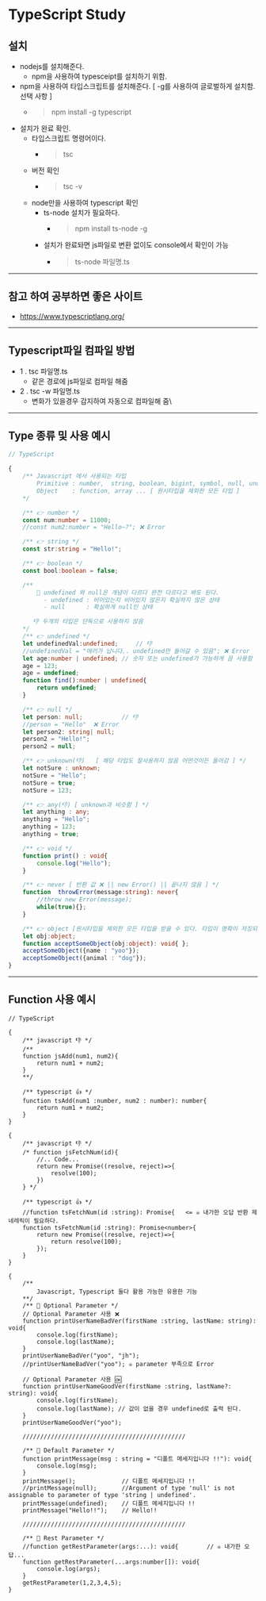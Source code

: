 # TypeScript Study

## 설치
- nodejs를 설치해준다.
  - npm을 사용하여 typesceipt를 설치하기 위함.
- npm을 사용하여 타입스크립트를 설치해준다. [ -g를 사용하여 글로벌하게 설치함. 선택 사항 ]
  - >npm install -g typescript 
- 설치가 완료 확인.
  - 타입스크립트 명령어이다.
    - > tsc
  - 버전 확인
    - > tsc -v
  - node만을 사용하여 typescript 확인
    - ts-node 설치가 필요하다. 
      - > npm install ts-node -g
    - 설치가 완료돠면  js파일로 변환 없이도 console에서 확인이 가능
      - > ts-node 파일명.ts

<hr/>

## 참고 하여 공부하면 좋은 사이트
- https://www.typescriptlang.org/

<hr/>

## Typescript파일 컴파일 방법
- 1 . tsc 파일명.ts
  - 같은 경로에 js파일로 컴파일 해줌 
- 2 . tsc -w 파일명.ts 
  - 변화가 있을경우 감지하여 자동으로 컴파일해 줌\
  
 <hr/>

## Type 종류 및 사용 예시
```typescript
// TypeScript 

{
    /** Javascript 에서 사용되는 타입
        Primitive : number,  string, boolean, bigint, symbol, null, undefined
        Object    : function, array ... [ 원시타입을 제외한 모든 타입 ]
    */

    /** 👉 number */
    const num:number = 11000;
    //const num2:number = "Hello~?"; ❌ Error

    /** 👉 string */
    const str:string = "Hello!";

    /** 👉 boolean */
    const bool:boolean = false;

    /**
        💬 undefined 와 null은 개념이 다르다 완전 다르다고 봐도 된다.
          - undefined : 비어있는지 비어있지 않은지 확실하지 않은 상태
          - null      : 확실하게 null인 상태

       👎 두개의 타입은 단독으로 사용하지 않음
    */
    /** 👉 undefined */
    let undefinedVal:undefined;     // 👎
    //undefinedVal = "에러가 납니다.. undefined만 들어갈 수 있음"; ❌ Error
    let age:number | undefined; // 숫자 또는 undefined가 가능하게 끔 사용함
    age = 123;
    age = undefined;
    function find():number | undefined{
        return undefined;
    }

    /** 👉 null */
    let person: null;           // 👎
    //person = "Hello"  ❌ Error
    let person2: string| null;
    person2 = "Hello!";
    person2 = null;

    /** 👉 unknown(👎)   [ 해당 타입도 잘사용하지 않음 어떤것이든 들어감 ] */   
    let notSure : unknown;
    notSure = "Hello";
    notSure = true;
    notSure = 123;

    /** 👉 any(👎) [ unknown과 비슷함 ] */
    let anything : any;
    anything = "Hello";
    anything = 123;
    anything = true;

    /** 👉 void */
    function print() : void{
        console.log("Hello");
    }

    /** 👉 never [ 반환 값 ❌ || new Error() || 끝나지 않음 ] */
    function  throwError(message:string): never{
        //throw new Error(message);
        while(true){};
    }

    /** 👉 object [원시타입을 제외한 모든 타입을 받을 수 있다. 타입이 명확이 저징되어있지 않으므로 사용 비추천👎]  */
    let obj:object;
    function acceptSomeObject(obj:object): void{ };
    acceptSomeObject({name : "yoo"});
    acceptSomeObject({animal : "dog"});
}
```

<hr/>

## Function 사용 예시
```typescriopt
// TypeScript

{
    /** javascript 👎 */
    /**
    function jsAdd(num1, num2){
        return num1 + num2;
    }
    **/

    /** typescript 👍 */
    function tsAdd(num1 :number, num2 : number): number{
        return num1 + num2;
    }
}

{
    /** javascript 👎 */
    /* function jsFetchNum(id){
        //.. Code...
        return new Promise((resolve, reject)=>{
            resolve(100);
        })
    } */

    /** typescript 👍 */
    //function tsFetchNum(id :string): Promise{   <= ☠️ 내가한 오답 반환 제네레릭이 필요하다.
    function tsFetchNum(id :string): Promise<number>{
        return new Promise((resolve, reject)=>{
            return resolve(100);
        });
    }
}

{
    /**
        Javascript, Typescript 둘다 활용 가능한 유용한 기능
    **/
    /** 💬 Optional Parameter */
    // Optional Parameter 사용 ❌
    function printUserNameBadVer(firstName :string, lastName: string): void{
        console.log(firstName);
        console.log(lastName);
    }
    printUserNameBadVer("yoo", "jh");
    //printUserNameBadVer("yoo"); ☠️ parameter 부족으로 Error

    // Optional Parameter 사용 🆗
    function printUserNameGoodVer(firstName :string, lastName?: string): void{
        console.log(firstName);
        console.log(lastName); // 값이 없을 경우 undefined로 출력 된다.
    }
    printUserNameGoodVer("yoo");

    //////////////////////////////////////////////

    /** 💬 Default Parameter */
    function printMessage(msg : string = "디폴트 메세지입니다 !!"): void{
        console.log(msg);
    }
    printMessage();             // 디폴트 메세지입니다 !!
    //printMessage(null);       //Argument of type 'null' is not assignable to parameter of type 'string | undefined'.
    printMessage(undefined);    // 디폴트 메세지입니다 !!
    printMessage("Hello!!");    // Hello!!

    //////////////////////////////////////////////

    /** 💬 Rest Parameter */
    //function getRestParameter(args:...): void{        // ☠️ 내가한 오답...
    function getRestParameter(...args:number[]): void{
        console.log(args);
    }
    getRestParameter(1,2,3,4,5);
}

```